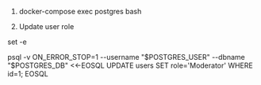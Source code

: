 1. docker-compose exec postgres bash

2. Update user role

set -e

psql -v ON_ERROR_STOP=1 --username "$POSTGRES_USER" --dbname "$POSTGRES_DB" <<-EOSQL
    UPDATE users SET role='Moderator' WHERE id=1;
EOSQL